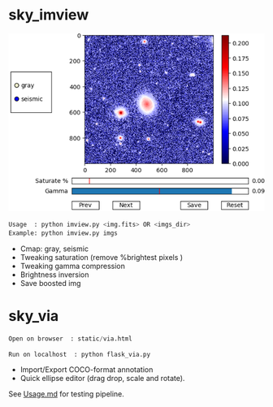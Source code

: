 # sky_imview
![sky_imview screenshot](/imgs/screenshot.png)

```python
Usage  : python imview.py <img.fits> OR <imgs_dir>
Example: python imview.py imgs
```

- Cmap: gray, seismic
- Tweaking saturation (remove %brightest pixels )
- Tweaking gamma compression
- Brightness inversion
- Save boosted img

# sky_via

```python
Open on browser  : static/via.html
```

```python
Run on localhost  : python flask_via.py 
```

- Import/Export COCO-format annotation
- Quick ellipse editor (drag drop, scale and rotate).

See [Usage.md](https://github.com/hetpin/sky_imview/blob/master/Usage.md) for testing pipeline.